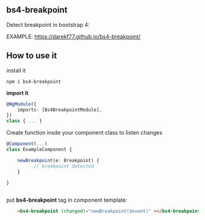 ## bs4-breakpoint ##
Detect breakpoint in bootstrap 4: 

EXAMPLE: https://darekf77.github.io/bs4-breakpoint/

How to use it
-------------
install it
```
npm i bs4-breakpoint
```


**import it**

```ts
@NgModule({
    imports: [Bs4BreakpointModule],
})
class { ... }
```

Create function insde your component  class to listen changes

```ts
@Component(...)
class ExampleComponent {

    newBreakpoint(e: Breakpoint) {
          // breakpoint detected
    }

}
    
```
put  **bs4-breakpoint** tag in component template:

```html
    <bs4-breakpoint (changed)="newBreakpoint($event)" ></bs4-breakpoint>
```

